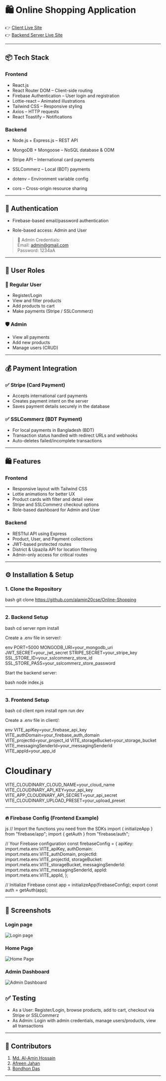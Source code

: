 # 🛍 Online Shopping Application


👉 [Client Live Site](https://online-shoping-software-lab.web.app/)  
👉 [Backend Server Live Site](https://online-shoppin-server.vercel.app/)

---

## 📦 Tech Stack

### Frontend
- React.js
- React Router DOM – Client-side routing
- Firebase Authentication – User login and registration
- Lottie-react – Animated illustrations
- Tailwind CSS – Responsive styling
- Axios – HTTP requests
- React Toastify – Notifications

### Backend
- Node.js + Express.js – REST API
- MongoDB + Mongoose – NoSQL database & ODM
- Stripe API – International card payments
- SSLCommerz – Local (BDT) payments

- dotenv – Environment variable config
- cors – Cross-origin resource sharing

---

## 🔐 Authentication

- Firebase-based email/password authentication

- Role-based access: Admin and User

> 🔑 Admin Credentials:  
> Email: admin@gmail.com  
> Password: 1234aA

---

## 👥 User Roles

### 👤 Regular User
- Register/Login
- View and filter products
- Add products to cart
- Make payments (Stripe / SSLCommerz)

### 🛡 Admin
- View all payments
- Add new products
- Manage users (CRUD)

---

## 💰 Payment Integration

### ✅ Stripe (Card Payment)
- Accepts international card payments
- Creates payment intent on the server
- Saves payment details securely in the database

### ✅ SSLCommerz (BDT Payment)
- For local payments in Bangladesh (BDT)
- Transaction status handled with redirect URLs and webhooks
- Auto-deletes failed/incomplete transactions

---

## 🛍 Features

### Frontend
- Responsive layout with Tailwind CSS
- Lottie animations for better UX
- Product cards with filter and detail view
- Stripe and SSLCommerz checkout options
- Role-based dashboard for Admin and User

### Backend
- RESTful API using Express
- Product, User, and Payment collections
- JWT-based protected routes
- District & Upazila API for location filtering
- Admin-only access for critical routes

---

## ⚙ Installation & Setup

### 1. Clone the Repository

bash
git clone https://github.com/alamin20cse/Online-Shopping


---

### 2. Backend Setup

bash
cd server
npm install


Create a .env file in server/:

env
PORT=5000
MONGODB_URI=your_mongodb_uri
JWT_SECRET=your_jwt_secret
STRIPE_SECRET=your_stripe_key
SSL_STORE_ID=your_sslcommerz_store_id
SSL_STORE_PASS=your_sslcommerz_store_password


Start the backend server:

bash
node index.js


---

### 3. Frontend Setup

bash
cd client
npm install
npm run dev


Create a .env file in client/:

env
VITE_apiKey=your_firebase_api_key
VITE_authDomain=your_firebase_auth_domain
VITE_projectId=your_project_id
VITE_storageBucket=your_storage_bucket
VITE_messagingSenderId=your_messagingSenderId
VITE_appId=your_app_id

# Cloudinary
VITE_CLOUDINARY_CLOUD_NAME=your_cloud_name
VITE_CLOUDINARY_API_KEY=your_api_key
VITE_APP_CLOUDINARY_API_SECRET=your_api_secret
VITE_CLOUDINARY_UPLOAD_PRESET=your_upload_preset


---

### 🔥 Firebase Config (Frontend Example)

js
// Import the functions you need from the SDKs
import { initializeApp } from "firebase/app";
import { getAuth } from "firebase/auth";

// Your Firebase configuration
const firebaseConfig = {
  apiKey: import.meta.env.VITE_apiKey,
  authDomain: import.meta.env.VITE_authDomain,
  projectId: import.meta.env.VITE_projectId,
  storageBucket: import.meta.env.VITE_storageBucket,
  messagingSenderId: import.meta.env.VITE_messagingSenderId,
  appId: import.meta.env.VITE_appId,
};

// Initialize Firebase
const app = initializeApp(firebaseConfig);
export const auth = getAuth(app);


---

## 📸 Screenshots

### Login page
![Login page](image.png)

### Home Page
![Home Page](home.png)

### Admin Dashboard
![Admin Dashboard](admin.png)


## ✅ Testing

- As a User: Register/Login, browse products, add to cart, checkout via Stripe or SSLCommerz
- As Admin: Login with admin credentials, manage users/products, view all transactions

---

## 🤝 Contributors

1. [Md. Al-Amin Hossain](https://alamin20cse.surge.sh)  
2. [Afreen Jahan](https://afrin20cse008.surge.sh/)  
3. [Bondhon Das](#)

---